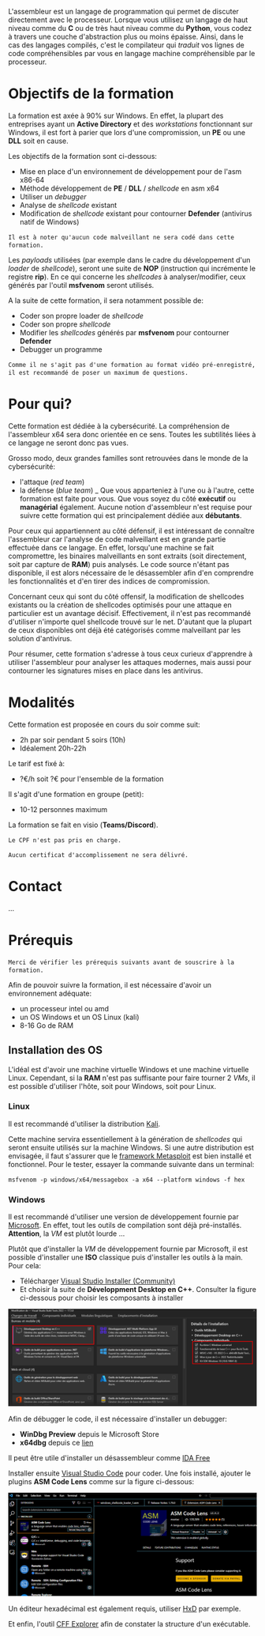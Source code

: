 L'assembleur est un langage de programmation qui permet de discuter directement avec le processeur. Lorsque vous utilisez un langage de haut niveau comme du **C** ou de très haut niveau comme du **Python**, vous codez à travers une couche d'abstraction plus ou moins épaisse. Ainsi, dans le cas des langages compilés, c'est le compilateur qui _traduit_ vos lignes de code compréhensibles par vous en langage machine compréhensible par le processeur.

# Objectifs de la formation

La formation est axée à 90% sur Windows. En effet, la plupart des entreprises ayant un **Active Directory** et des _workstations_ fonctionnant sur Windows, il est fort à parier que lors d'une compromission, un **PE** ou une **DLL** soit en cause.

Les objectifs de la formation sont ci-dessous:

* Mise en place d'un environnement de développement pour de l'asm x86-64
* Méthode développement de **PE** / **DLL** / _shellcode_ en asm x64
* Utiliser un _debugger_
* Analyse de _shellcode_ existant
* Modification de _shellcode_ existant pour contourner **Defender** (antivirus natif de Windows)

```
Il est à noter qu'aucun code malveillant ne sera codé dans cette formation. 
```

Les _payloads_ utilisées (par exemple dans le cadre du développement d'un _loader_ de _shellcode_), seront une suite de **NOP** (instruction qui incrémente le registre **rip**). En ce qui concerne les _shellcodes_ à analyser/modifier, ceux générés par l'outil **msfvenom** seront utilisés. 

A la suite de cette formation, il sera notamment possible de:

* Coder son propre loader de _shellcode_
* Coder son propre _shellcode_
* Modifier les _shellcodes_ générés par **msfvenom** pour contourner **Defender**
* Debugger un programme

```
Comme il ne s'agit pas d'une formation au format vidéo pré-enregistré, il est recommandé de poser un maximum de questions.
```

# Pour qui? 

Cette formation est dédiée à la cybersécurité. La compréhension de l'assembleur x64 sera donc orientée en ce sens. Toutes les subtilités liées à ce langage ne seront donc pas vues. 

Grosso modo, deux grandes familles sont retrouvées dans le monde de la cybersécurité:

* l'attaque (_red team_)
* la défense (_blue team_)
_
Que vous apparteniez à l'une ou à l'autre, cette formation est faite pour vous. Que vous soyez du côté **exécutif** ou **managérial** également. Aucune notion d'assembleur n'est requise pour suivre cette formation qui est principalement dédiée aux **débutants**.

Pour ceux qui appartiennent au côté défensif, il est intéressant de connaître l'assembleur car l'analyse de code malveillant est en grande partie effectuée dans ce langage. En effet, lorsqu'une machine se fait compromettre, les binaires malveillants en sont extraits (soit directement, soit par capture de **RAM**) puis analysés. Le code source n'étant pas disponible, il est alors nécessaire de le désassembler afin d'en comprendre les fonctionnalités et d'en tirer des indices de compromission.

Concernant ceux qui sont du côté offensif, la modification de shellcodes existants ou la création de shellcodes optimisés pour une attaque en particulier est un avantage décisif. Effectivement, il n'est pas recommandé d'utiliser n'importe quel shellcode trouvé sur le net. D'autant que la plupart de ceux disponibles ont déjà été catégorisés comme malveillant par les solution d'antivirus.

Pour résumer, cette formation s'adresse à tous ceux curieux d'apprendre à utiliser l'assembleur pour analyser les attaques modernes, mais aussi pour contourner les signatures mises en place dans les antivirus.

# Modalités

Cette formation est proposée en cours du soir comme suit:

* 2h par soir pendant 5 soirs (10h)
* Idéalement 20h-22h

Le tarif est fixé à:

* ?€/h soit ?€ pour l'ensemble de la formation

Il s'agit d'une formation en groupe (petit):

* 10-12 personnes maximum

La formation se fait en visio (**Teams/Discord**).

```
Le CPF n'est pas pris en charge.
```

```
Aucun certificat d'accomplissement ne sera délivré.
```

# Contact

...

# Prérequis

```
Merci de vérifier les prérequis suivants avant de souscrire à la formation.
```

Afin de pouvoir suivre la formation, il est nécessaire d'avoir un environnement adéquate:

* un processeur intel ou amd
* un OS Windows et un OS Linux (kali)
* 8-16 Go de RAM

## Installation des OS

L'idéal est d'avoir une machine virtuelle Windows et une machine virtuelle Linux. Cependant, si la **RAM** n'est pas suffisante pour faire tourner 2 _VMs_, il est possible d'utiliser l'hôte, soit pour Windows, soit pour Linux.

### Linux

Il est recommandé d'utiliser la distribution [Kali](https://www.kali.org/). 

Cette machine servira essentiellement à la génération de _shellcodes_ qui seront ensuite utilisés sur la machine Windows. Si une autre distribution est envisagée, il faut s'assurer que le [framework Metasploit](https://github.com/rapid7/metasploit-framework) est bien installé et fonctionnel. Pour le tester, essayer la commande suivante dans un terminal:

```
msfvenom -p windows/x64/messagebox -a x64 --platform windows -f hex
```

### Windows

Il est recommandé d'utiliser une version de développement fournie par [Microsoft](https://developer.microsoft.com/fr-fr/windows/downloads/virtual-machines/). En effet, tout les outils de compilation sont déjà pré-installés. **Attention**, la _VM_ est plutôt lourde ...

Plutôt que d'installer la _VM_ de développement fournie par Microsoft, il est possible d'installer une **ISO** classique puis d'installer les outils à la main. Pour cela:

* Télécharger [Visual Studio Installer (Community)](https://visualstudio.microsoft.com/fr/downloads/)
* Et choisir la suite de **Développment Desktop en C++**. Consulter la figure ci-dessous pour choisir les composants à installer

![C++ components](/img/index/cpp_components.png)

Afin de débugger le code, il est nécessaire d'installer un debugger:

* **WinDbg Preview** depuis le Microsoft Store
* **x64dbg** depuis ce [lien](https://x64dbg.com/)

Il peut être utile d'installer un désassembleur comme [IDA Free](https://hex-rays.com/ida-free/)

Installer ensuite [Visual Studio Code](https://code.visualstudio.com/download) pour coder. Une fois installé, ajouter le plugins **ASM Code Lens** comme sur la figure ci-dessous:

![asm code lens](/img/index/asm_code_lens.png)

Un éditeur hexadécimal est également requis, utiliser [HxD](https://www.lesnumeriques.com/telecharger/hxd-hex-editor-20536) par exemple.

Et enfin, l'outil [CFF Explorer](https://ntcore.com/?page_id=388) afin de constater la structure d'un exécutable.

